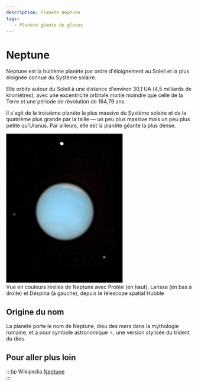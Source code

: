 ```yaml
---
description: Planète Neptune
tags:
   - Planète géante de glaces
---
```


# Neptune

Neptune est la huitième planète par ordre d'éloignement au Soleil et la plus éloignée connue du Système solaire. 

Elle orbite autour du Soleil à une distance d'environ 30,1 UA (4,5 milliards de kilomètres), avec une excentricité orbitale moitié moindre que celle de la Terre et une période de révolution de 164,79 ans. 

Il s'agit de la troisième planète la plus massive du Système solaire et de la quatrième plus grande par la taille — un peu plus massive mais un peu plus petite qu'Uranus. Par ailleurs, elle est la planète géante la plus dense. 

![](../../files/Neptune.jpg)  
Vue en couleurs réelles de Neptune avec Protée (en haut), Larissa (en bas à droite) et Despina (à gauche), depuis le télescope spatial Hubble

## Origine du nom

La planète porte le nom de Neptune, dieu des mers dans la mythologie romaine, et a pour symbole astronomique ♆, une version stylisée du trident du dieu. 

## Pour aller plus loin

:::tip Wikipedia
[Neptune](https://fr.wikipedia.org/wiki/Neptune_(planète))  
:::



